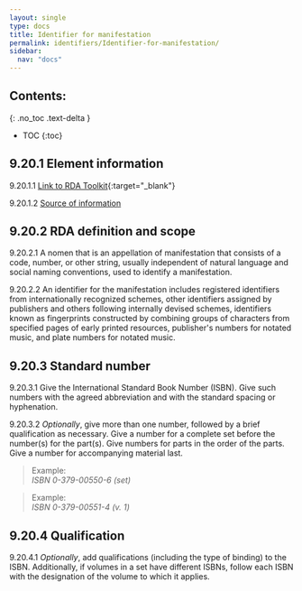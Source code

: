 ```yaml
---
layout: single
type: docs
title: Identifier for manifestation
permalink: identifiers/Identifier-for-manifestation/
sidebar:
  nav: "docs"
---
```


## Contents:
{: .no_toc .text-delta }

- TOC
{:toc}

## 9.20.1 Element information

<a name="9.20.1.1">9.20.1.1</a> [Link to RDA Toolkit](https://beta.rdatoolkit.org/Content/Index?externalId=en-US_ala-95f6a60f-3d2b-32d8-9486-cf810708d4ba){:target="_blank"}

<a name="9.20.1.2">9.20.1.2</a> [Source of information](/DCRMR/identifiers/)

## 9.20.2 RDA definition and scope

<a name="9.20.2.1">9.20.2.1</a> A nomen that is an appellation of manifestation that consists of a code, number, or other string, usually independent of natural language and social naming conventions, used to identify a manifestation.

<a name="9.20.2.2">9.20.2.2</a> An identifier for the manifestation includes registered identifiers from internationally recognized schemes, other identifiers assigned by publishers and others following internally devised schemes, identifiers known as fingerprints constructed by combining groups of characters from specified pages of early printed resources, publisher's numbers for notated music, and plate numbers for notated music.

## 9.20.3 Standard number

<a name="9.20.3.1">9.20.3.1</a> Give the International Standard Book Number (ISBN). Give such numbers with the agreed abbreviation and with the standard spacing or hyphenation.

<a name="9.20.3.2">9.20.3.2</a> *Optionally*, give more than one number, followed by a brief qualification as necessary. Give a number for a complete set before the number(s) for the part(s). Give numbers for parts in the order of the parts. Give a number for accompanying material last.

>Example:   
> <CITE>ISBN 0-379-00550-6 (set)</CITE>  

>Example:  
> <CITE>ISBN 0-379-00551-4 (v. 1)</CITE>

## 9.20.4 Qualification  

<a name="9.20.4.1">9.20.4.1</a> *Optionally*, add qualifications (including the type of binding) to the ISBN. Additionally, if volumes in a set have different ISBNs, follow each ISBN with the designation of the volume to which it applies.